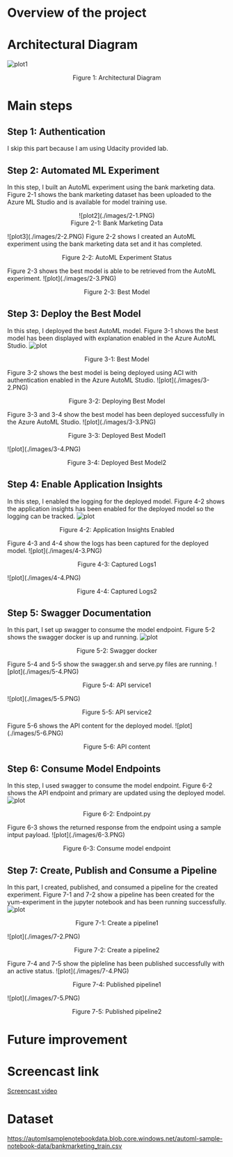# Overview of the project

# Architectural Diagram
![plot1](./images/Architecture.PNG)
<p align="center">Figure 1: Architectural Diagram</p>

# Main steps
## Step 1: Authentication
I skip this part because I am using Udacity provided lab.

## Step 2: Automated ML Experiment
In this step, I built an AutoML experiment using the bank marketing data. 
Figure 2-1 shows the bank marketing dataset has been uploaded to the Azure ML Studio and is available for model training use.

<p align="center">![plot2](./images/2-1.PNG) <br/>Figure 2-1: Bank Marketing Data</p>
![plot3](./images/2-2.PNG)
Figure 2-2 shows I created an AutoML experiment using the bank marketing data set and it has completed.
<p align="center">Figure 2-2: AutoML Experiment Status</p>
Figure 2-3 shows the best model is able to be retrieved from the AutoML experiment.
![plot](./images/2-3.PNG)
<p align="center">Figure 2-3: Best Model</p>

## Step 3: Deploy the Best Model
In this step, I deployed the best AutoML model.
Figure 3-1 shows the best model has been displayed with explanation enabled in the Azure AutoML Studio.
![plot](./images/3-1.PNG)
<p align="center">Figure 3-1: Best Model</p>
Figure 3-2 shows the best model is being deployed using ACI with authentication enabled in the Azure AutoML Studio.
![plot](./images/3-2.PNG)
<p align="center">Figure 3-2: Deploying Best Model</p>
Figure 3-3 and 3-4 show the best model has been deployed successfully in the Azure AutoML Studio.
![plot](./images/3-3.PNG)
<p align="center">Figure 3-3: Deployed Best Model1</p>
![plot](./images/3-4.PNG)
<p align="center">Figure 3-4: Deployed Best Model2</p>

## Step 4: Enable Application Insights
In this step, I enabled the logging for the deployed model.
Figure 4-2 shows the application insights has been enabled for the deployed model so the logging can be tracked.
![plot](./images/4-2.PNG)
<p align="center">Figure 4-2: Application Insights Enabled</p>
Figure 4-3 and 4-4 show the logs has been captured for the deployed model.
![plot](./images/4-3.PNG)
<p align="center">Figure 4-3: Captured Logs1</p>
![plot](./images/4-4.PNG)
<p align="center">Figure 4-4: Captured Logs2</p>

## Step 5: Swagger Documentation
In this part, I set up swagger to consume the model endpoint.
Figure 5-2 shows the swagger docker is up and running.
![plot](./images/5-2.PNG)
<p align="center">Figure 5-2: Swagger docker</p>
Figure 5-4 and 5-5 show the swagger.sh and serve.py files are running.
![plot](./images/5-4.PNG)
<p align="center">Figure 5-4: API service1</p>
![plot](./images/5-5.PNG)
<p align="center">Figure 5-5: API service2</p>
Figure 5-6 shows the API content for the deployed model.
![plot](./images/5-6.PNG)
<p align="center">Figure 5-6: API content</p>

## Step 6: Consume Model Endpoints
In this step, I used swagger to consume the model endpoint.
Figure 6-2 shows the API endpoint and primary are updated using the deployed model.
![plot](./images/6-2.PNG)
<p align="center">Figure 6-2: Endpoint.py</p>
Figure 6-3 shows the returned response from the endpoint using a sample intput payload.
![plot](./images/6-3.PNG)
<p align="center">Figure 6-3: Consume model endpoint</p>

## Step 7: Create, Publish and Consume a Pipeline
In this part, I created, published, and consumed a pipeline for the created experiment.
Figure 7-1 and 7-2 show a pipeline has been created for the yum-experiment in the jupyter notebook and has been running successfully.
![plot](./images/7-1.PNG)
<p align="center">Figure 7-1: Create a pipeline1</p>
![plot](./images/7-2.PNG)
<p align="center">Figure 7-2: Create a pipeline2</p>
Figure 7-4 and 7-5 show the pipleline has been published successfully with an active status.
![plot](./images/7-4.PNG)
<p align="center">Figure 7-4: Published pipeline1</p>
![plot](./images/7-5.PNG)
<p align="center">Figure 7-5: Published pipeline2</p>

# Future improvement
# Screencast link
<a href="https://www.youtube.com/watch?v=ukJf9IzUs34" target="_blank">Screencast video</a>

# Dataset
https://automlsamplenotebookdata.blob.core.windows.net/automl-sample-notebook-data/bankmarketing_train.csv


